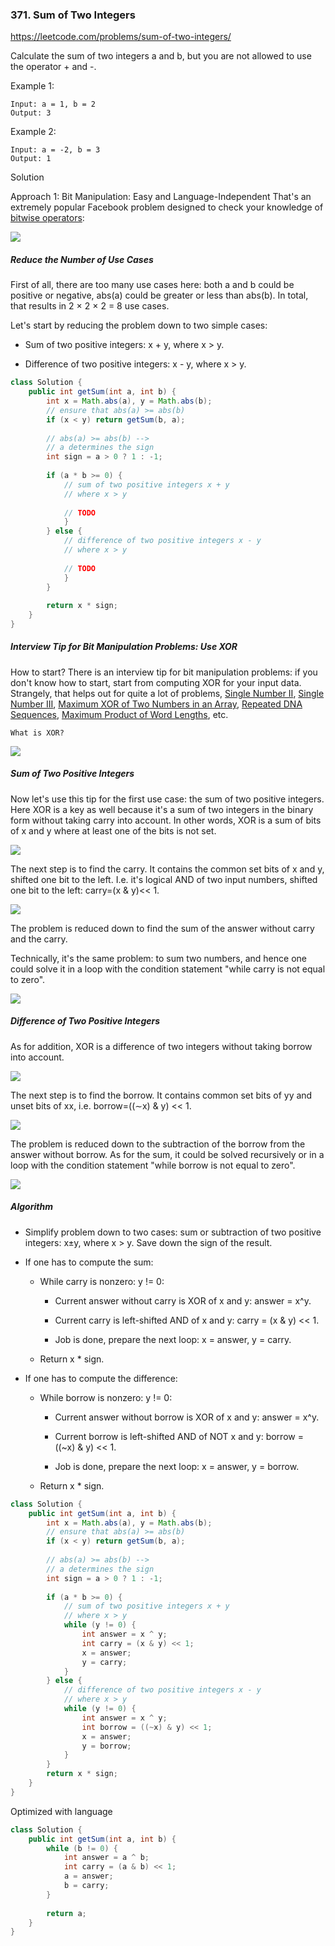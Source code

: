 ### 371. Sum of Two Integers
https://leetcode.com/problems/sum-of-two-integers/

Calculate the sum of two integers a and b, but you are not allowed to use the operator + and -.

Example 1:
```
Input: a = 1, b = 2
Output: 3
```
Example 2:
```
Input: a = -2, b = 3
Output: 1
```
Solution

Approach 1: Bit Manipulation: Easy and Language-Independent
That's an extremely popular Facebook problem designed to check your knowledge of [bitwise operators](https://wiki.python.org/moin/BitwiseOperators):

![](./res/bit_ops.png)

##### Reduce the Number of Use Cases

First of all, there are too many use cases here: both a and b could be positive or negative, abs(a) could be greater or less than abs(b). In total, that results in 2 × 2 × 2 = 8 use cases.

Let's start by reducing the problem down to two simple cases:

- Sum of two positive integers: x + y, where x > y.

- Difference of two positive integers: x - y, where x > y.

```java
class Solution {
    public int getSum(int a, int b) {
        int x = Math.abs(a), y = Math.abs(b);
        // ensure that abs(a) >= abs(b)
        if (x < y) return getSum(b, a);
        
        // abs(a) >= abs(b) --> 
        // a determines the sign
        int sign = a > 0 ? 1 : -1;
        
        if (a * b >= 0) {
            // sum of two positive integers x + y
            // where x > y
            
            // TODO  
            }    
        } else {
            // difference of two positive integers x - y
            // where x > y
            
            // TODO  
            }    
        }
        
        return x * sign;
    }
}
```

##### Interview Tip for Bit Manipulation Problems: Use XOR

How to start? There is an interview tip for bit manipulation problems: if you don't know how to start, start from computing XOR for your input data. Strangely, that helps out for quite a lot of problems, [Single Number II](https://leetcode.com/articles/single-number-ii/), [Single Number III](https://leetcode.com/articles/single-number-iii/), [Maximum XOR of Two Numbers in an Array](https://leetcode.com/articles/maximum-xor-of-two-numbers-in-an-array/), [Repeated DNA Sequences](https://leetcode.com/articles/repeated-dna-sequences/), [Maximum Product of Word Lengths](https://leetcode.com/articles/maximum-product-of-word-lengths/), etc.

~~~
What is XOR?
~~~

![](./res/bit_ops2.png)

##### Sum of Two Positive Integers

Now let's use this tip for the first use case: the sum of two positive integers. Here XOR is a key as well because it's a sum of two integers in the binary form without taking carry into account. In other words, XOR is a sum of bits of x and y where at least one of the bits is not set.

![](./res/answer_sum2.png)

The next step is to find the carry. It contains the common set bits of x and y, shifted one bit to the left. I.e. it's logical AND of two input numbers, shifted one bit to the left: carry=(x & y)<< 1.

![](./res/carry.png)

The problem is reduced down to find the sum of the answer without carry and the carry.

Technically, it's the same problem: to sum two numbers, and hence one could solve it in a loop with the condition statement "while carry is not equal to zero".

![](./res/sum.png)

##### Difference of Two Positive Integers

As for addition, XOR is a difference of two integers without taking borrow into account.

![](./res/answer_sub2.png)

The next step is to find the borrow. It contains common set bits of yy and unset bits of xx, i.e. borrow=((∼x) & y) << 1.

![](./res/borrow2.png)

The problem is reduced down to the subtraction of the borrow from the answer without borrow. As for the sum, it could be solved recursively or in a loop with the condition statement "while borrow is not equal to zero".

![](./res/answer_sub2.png)

##### Algorithm

- Simplify problem down to two cases: sum or subtraction of two positive integers: x±y, where x > y. Save down the sign of the result.

- If one has to compute the sum:

    - While carry is nonzero: y != 0:

        - Current answer without carry is XOR of x and y: answer = x^y.

        - Current carry is left-shifted AND of x and y: carry = (x & y) << 1.

        - Job is done, prepare the next loop: x = answer, y = carry.

    - Return x * sign.

- If one has to compute the difference:

    - While borrow is nonzero: y != 0:

      - Current answer without borrow is XOR of x and y: answer = x^y.

      - Current borrow is left-shifted AND of NOT x and y: borrow = ((~x) & y) << 1.

      - Job is done, prepare the next loop: x = answer, y = borrow.

    - Return x * sign.

```java
class Solution {
    public int getSum(int a, int b) {
        int x = Math.abs(a), y = Math.abs(b);
        // ensure that abs(a) >= abs(b)
        if (x < y) return getSum(b, a);
        
        // abs(a) >= abs(b) --> 
        // a determines the sign
        int sign = a > 0 ? 1 : -1;
        
        if (a * b >= 0) {
            // sum of two positive integers x + y
            // where x > y
            while (y != 0) {
                int answer = x ^ y;
                int carry = (x & y) << 1;
                x = answer;
                y = carry;    
            }    
        } else {
            // difference of two positive integers x - y
            // where x > y
            while (y != 0) {
                int answer = x ^ y;
                int borrow = ((~x) & y) << 1;
                x = answer;
                y = borrow;    
            }    
        }
        return x * sign;
    }
}
```

Optimized with language

```java
class Solution {
    public int getSum(int a, int b) {
        while (b != 0) {
            int answer = a ^ b;
            int carry = (a & b) << 1;
            a = answer;
            b = carry;
        }
        
        return a;
    }
}
```